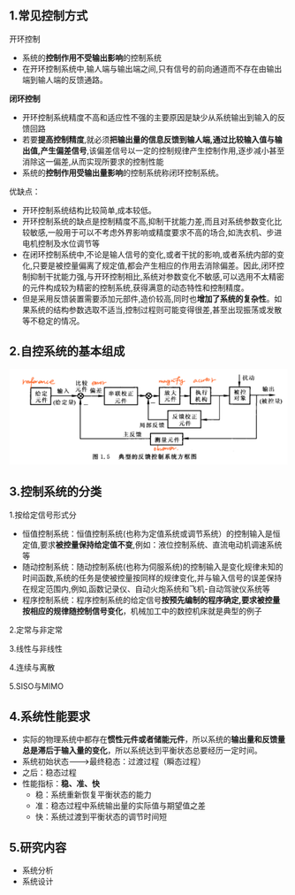 ## 1.常见控制方式
开环控制
- 系统的**控制作用不受输出影响**的控制系统
- 在开环控制系统中,输人端与输出端之间,只有信号的前向通道而不存在由输出端到输人端的反馈通路。

**闭环控制**

- 开环控制系统精度不高和适应性不强的主要原因是缺少从系统输出到输入的反馈回路
- 若要**提高控制精度**,就必须**把输出量的信息反馈到输人端,通过比较输入值与输出值,产生偏差信号**,该偏差信号以一定的控制规律产生控制作用,逐步减小甚至消除这一偏差,从而实现所要求的控制性能
- 系统的**控制作用受输出量影响**的控制系统称闭环控制系统。

优缺点：
- 开环控制系统结构比较简单,成本较低。
- 开环控制系统的缺点是控制精度不高,抑制干扰能力差,而且对系统参数变化比较敏感,一般用于可以不考虑外界影响或精度要求不高的场合,如洗衣机、步进电机控制及水位调节等
- 在闭环控制系统中,不论是输人信号的变化,或者干扰的影响,或者系统内部的变化,只要是被控量偏离了规定值,都会产生相应的作用去消除偏差。因此,闭环控制抑制干扰能力强,与开环控制相比,系统对参数变化不敏感,可以选用不太精密的元件构成较为精密的控制系统,获得满意的动态特性和控制精度。
- 但是采用反馈装置需要添加元部件,造价较高,同时也**增加了系统的复杂性**。如果系统的结构参数选取不适当,控制过程则可能变得很差,甚至出现振荡或发散等不稳定的情况。

## 2.自控系统的基本组成
![](../.pic/5.png)


## 3.控制系统的分类
1.按给定信号形式分
- 恒值控制系统：恒值控制系统(也称为定值系统或调节系统）的控制输入是恒定值,要求**被控量保持给定值不变**,例如：液位控制系统、直流电动机调速系统等
- 随动控制系统：随动控制系统(也称为伺服系统)的控制输入是变化规律未知的时间函数,系统的任务是使被控量按同样的规律变化,并与输入信号的误差保持在规定范围内,例如,函数记录仪、自动火炮系统和飞机-自动驾驶仪系统等
- 程序控制系统：程序控制系统的给定信号**按预先编制的程序确定,要求被控量按相应的规律随控制信号变化**，机械加工中的数控机床就是典型的例子

2.定常与非定常

3.线性与非线性

4.连续与离散

5.SISO与MIMO

## 4.系统性能要求
- 实际的物理系统中都存在**惯性元件或者储能元件**，所以系统的**输出量和反馈量总是滞后于输入量的变化**，所以系统达到平衡状态总要经历一定时间。
- 系统初始状态--->最终稳态：过渡过程（瞬态过程）
- 之后：稳态过程
- 性能指标：**稳、准、快**
  - 稳：系统重新恢复平衡状态的能力
  - 准：稳态过程中系统输出量的实际值与期望值之差
  - 快：系统过渡到平衡状态的调节时间短


## 5.研究内容
- 系统分析
- 系统设计









